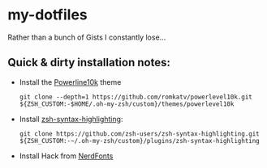 # my-dotfiles

Rather than a bunch of Gists I constantly lose...

## Quick & dirty installation notes:

- Install the [Powerline10k](https://github.com/romkatv/powerlevel10k) theme<br>
  ```
  git clone --depth=1 https://github.com/romkatv/powerlevel10k.git ${ZSH_CUSTOM:-$HOME/.oh-my-zsh/custom}/themes/powerlevel10k
  ```
- Install [zsh-syntax-highlighting](https://github.com/zsh-users/zsh-syntax-highlighting):<br>
  ```
  git clone https://github.com/zsh-users/zsh-syntax-highlighting.git ${ZSH_CUSTOM:-~/.oh-my-zsh/custom}/plugins/zsh-syntax-highlighting
  ```

* Install Hack from [NerdFonts](https://www.nerdfonts.com)
